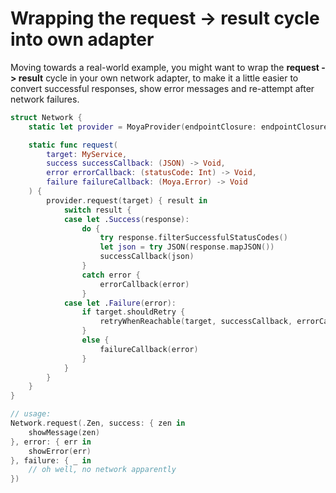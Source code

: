 Wrapping the **request -> result** cycle into own adapter
=========================================================

Moving towards a real-world example, you might want to wrap the **request ->
result** cycle in your own network adapter, to make it a little easier to
convert successful responses, show error messages and re-attempt after network
failures.

```swift
struct Network {
    static let provider = MoyaProvider(endpointClosure: endpointClosure)

    static func request(
        target: MyService,
        success successCallback: (JSON) -> Void,
        error errorCallback: (statusCode: Int) -> Void,
        failure failureCallback: (Moya.Error) -> Void
    ) {
        provider.request(target) { result in
            switch result {
            case let .Success(response):
                do {
                    try response.filterSuccessfulStatusCodes()
                    let json = try JSON(response.mapJSON())
                    successCallback(json)
                }
                catch error {
                    errorCallback(error)
                }
            case let .Failure(error):
                if target.shouldRetry {
                    retryWhenReachable(target, successCallback, errorCallback, failureCallback)
                }
                else {
                    failureCallback(error)
                }
            }
        }
    }
}

// usage:
Network.request(.Zen, success: { zen in
    showMessage(zen)
}, error: { err in
    showError(err)
}, failure: { _ in
    // oh well, no network apparently
})
```
